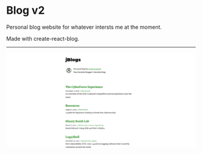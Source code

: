 # Blog v2

Personal blog website for whatever intersts me at the moment.

Made with create-react-blog.

---
<img src="public/img/HomePage.png">
